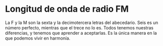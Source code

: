 # Longitud de onda de radio FM

La F y la M son la sexta y la decimotercera letras del abecedario. Seis es un
número perfecto, mientras que el trece no lo es. Todos tenemos nuestras
diferencias, y tenemos que aprender a aceptarlas. Es la única manera en la que
podemos vivir en harmonía.
